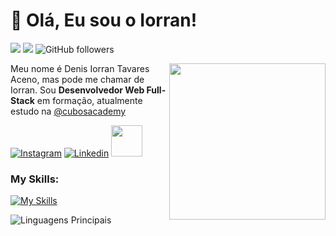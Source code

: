 
# :vulcan_salute: Olá, Eu sou o Iorran! 

![](https://komarev.com/ghpvc/?username=denisiorranp&color=000000)
![](https://estruyf-github.azurewebsites.net/api/VisitorHit?user=iorran19p&countColorcountColor&countColor=%232979ff) ![GitHub followers](https://img.shields.io/github/followers/denisiorran?label=Follow&style=social)

<img src="" width="250px" align="right" >
<p align="left" style="text-align: justify">
  
Meu nome é Denis Iorran Tavares Aceno, mas pode me chamar de Iorran. Sou **Desenvolvedor Web Full-Stack** em formação, atualmente estudo na [@cubosacademy](https://cubos.academy/)

[![Instagram](https://img.shields.io/badge/denis_iorran_seid-E4405F?style=for-the-badge&logo=instagram&logoColor=white)](https://www.instagram.com/denis_iorran_seid/)
[![Linkedin](https://img.shields.io/badge/denis%20iorran%20tavares%20aceno-0077B5?style=for-the-badge&logo=linkedin&logoColor=white)](https://www.linkedin.com/in/denis-iorran-tavares-aceno-b5b867289/) 
<a href="mailto:fizzdabahia58@gmail.com">
  <img src="https://media.tenor.com/kXp0f-dmTXAAAAAi/%E6%94%B6%E5%88%B0-%E5%B7%A5%E4%BD%9C.gif" width="50px" />
</a>

### My Skills:
[![My Skills](https://skillicons.dev/icons?i=html,css,js,nodejs)](https://skillicons.dev)

![Linguagens Principais](https://github-readme-stats.vercel.app/api/top-langs/?username=Iorran19&theme=tokyonight&hide_border=true&custom_title=Linguagens%20%Principais)

